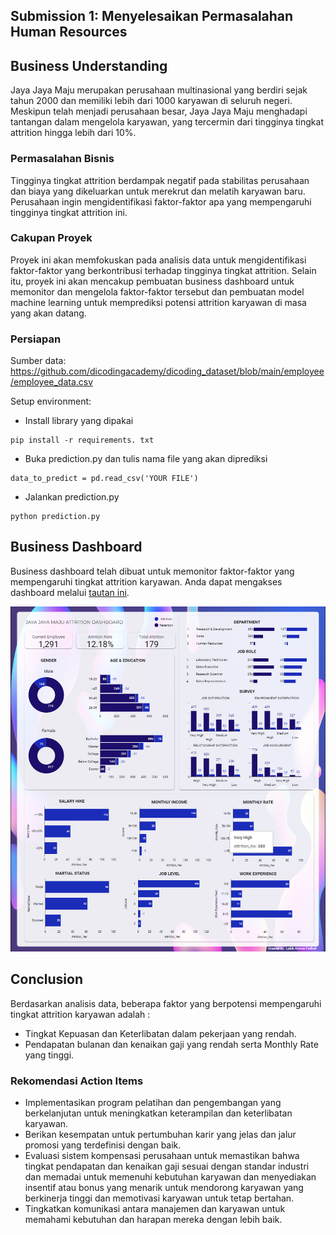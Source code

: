 
## Submission 1: Menyelesaikan Permasalahan Human Resources

## Business Understanding

Jaya Jaya Maju merupakan perusahaan multinasional yang berdiri sejak tahun 2000 dan memiliki lebih dari 1000 karyawan di seluruh negeri. Meskipun telah menjadi perusahaan besar, Jaya Jaya Maju menghadapi tantangan dalam mengelola karyawan, yang tercermin dari tingginya tingkat attrition hingga lebih dari 10%.

### Permasalahan Bisnis

Tingginya tingkat attrition berdampak negatif pada stabilitas perusahaan dan biaya yang dikeluarkan untuk merekrut dan melatih karyawan baru. Perusahaan ingin mengidentifikasi faktor-faktor apa yang mempengaruhi tingginya tingkat attrition ini.

### Cakupan Proyek

Proyek ini akan memfokuskan pada analisis data untuk mengidentifikasi faktor-faktor yang berkontribusi terhadap tingginya tingkat attrition. Selain itu, proyek ini akan mencakup pembuatan business dashboard untuk memonitor dan mengelola faktor-faktor tersebut dan pembuatan model machine learning untuk memprediksi potensi attrition karyawan di masa yang akan datang.

### Persiapan

Sumber data: https://github.com/dicodingacademy/dicoding_dataset/blob/main/employee/employee_data.csv

Setup environment:
- Install library yang dipakai
```
pip install -r requirements. txt
```
- Buka prediction.py dan tulis nama file yang akan diprediksi
```
data_to_predict = pd.read_csv('YOUR FILE') 
```
- Jalankan prediction.py
```
python prediction.py
```
## Business Dashboard

Business dashboard telah dibuat untuk memonitor faktor-faktor yang mempengaruhi tingkat attrition karyawan. Anda dapat mengakses dashboard melalui [tautan ini](https://lookerstudio.google.com/reporting/3790bfe2-985f-4f19-8c64-b83a1f6e52fe).

![labibaf_Dashboard.png](labibaf_Dashboard.png)

## Conclusion

Berdasarkan analisis data, beberapa faktor yang berpotensi mempengaruhi tingkat attrition karyawan adalah :
- Tingkat Kepuasan dan Keterlibatan dalam pekerjaan yang rendah.
- Pendapatan bulanan dan kenaikan gaji yang rendah serta Monthly Rate yang tinggi.

### Rekomendasi Action Items

- Implementasikan program pelatihan dan pengembangan yang berkelanjutan untuk meningkatkan keterampilan dan keterlibatan karyawan.
- Berikan kesempatan untuk pertumbuhan karir yang jelas dan jalur promosi yang terdefinisi dengan baik.
- Evaluasi sistem kompensasi perusahaan untuk memastikan bahwa tingkat pendapatan dan kenaikan gaji sesuai dengan standar industri dan memadai untuk memenuhi kebutuhan karyawan dan menyediakan insentif atau bonus yang menarik untuk mendorong karyawan yang berkinerja tinggi dan memotivasi karyawan untuk tetap bertahan.
- Tingkatkan komunikasi antara manajemen dan karyawan untuk memahami kebutuhan dan harapan mereka dengan lebih baik.
